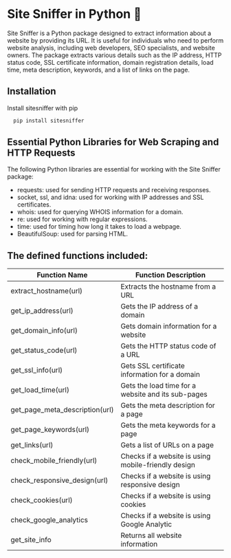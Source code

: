 # Site Sniffer in Python 🐽

Site Sniffer is a Python package designed to extract information about a website by providing its URL. It is useful for individuals who need to perform website analysis, including web developers, SEO specialists, and website owners. The package extracts various details such as the IP address, HTTP status code, SSL certificate information, domain registration details, load time, meta description, keywords, and a list of links on the page.


## Installation

Install sitesniffer with pip

```bash
  pip install sitesniffer
```

## Essential Python Libraries for Web Scraping and HTTP Requests

The following Python libraries are essential for working with the Site Sniffer package:

* requests: used for sending HTTP requests and receiving responses.
* socket, ssl, and idna: used for working with IP addresses and SSL certificates.
* whois: used for querying WHOIS information for a domain.
* re: used for working with regular expressions.
* time: used for timing how long it takes to load a webpage.
* BeautifulSoup: used for parsing HTML.



## The defined functions included:

| Function Name  | Function Description |
| ------------- | ------------- |
| extract_hostname(url)  | Extracts the hostname from a URL  |
| get_ip_address(url)  | Gets the IP address of a domain  |
|get_domain_info(url)| Gets domain information for a website |
|get_status_code(url)|Gets the HTTP status code of a URL|
|get_ssl_info(url)|Gets SSL certificate information for a domain|
|get_load_time(url)| Gets the load time for a website and its sub-pages |
|get_page_meta_description(url)| Gets the meta description for a page |
|get_page_keywords(url)| Gets the meta keywords for a page |
|get_links(url)|Gets a list of URLs on a page|
|check_mobile_friendly(url)| Checks if a website is using mobile-friendly design |
|check_responsive_design(url)| Checks if a website is using responsive design |
|check_cookies(url)| Checks if a website is using cookies|
|check_google_analytics|Checks if a website is using Google Analytic|
|get_site_info|Returns all website information|

